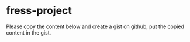 # fress-project
Please copy the content below and create a gist on github, put the copied content in the gist.
